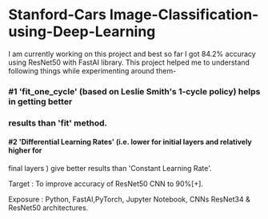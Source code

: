 # Stanford-Cars Image-Classification-using-Deep-Learning

I am currently working on this project and best so far I got 84.2% accuracy
using ResNet50 with FastAI library. This project helped me to understand
following things while experimenting around them-
### #1 'fit_one_cycle' (based on Leslie Smith's 1-cycle policy) helps in getting better
### results than 'fit' method.
#### #2 'Differential Learning Rates' (i.e. lower for initial layers and relatively higher for
final layers ) give better results than 'Constant Learning Rate'.

Target :
To improve accuracy of ResNet50 CNN to 90%[+].

Exposure :
Python, FastAI,PyTorch, Jupyter Notebook, CNNs ResNet34 & ResNet50 architectures. 
